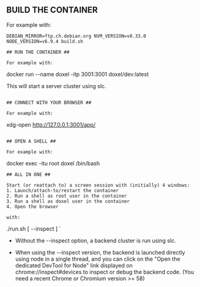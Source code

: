 ## BUILD THE CONTAINER ##

For example with:

```
DEBIAN_MIRROR=ftp.ch.debian.org NVM_VERSION=v0.33.0 NODE_VERSION=v6.9.4 build.sh 

## RUN THE CONTAINER ##

For example with:
```
docker run --name doxel -itp 3001:3001 doxel/dev:latest

This will start a server cluster using slc.
```

## CONNECT WITH YOUR BROWSER ##

For example with:
```
xdg-open http://127.0.0.1:3001/app/
```

## OPEN A SHELL ##

For example with:

```
docker exec -itu root doxel /bin/bash
```
## ALL IN ONE ##

Start (or reattach to) a screen session with (initially) 4 windows:
1. Launch/attach-to/restart the container
2. Run a shell as root user in the container
3. Run a shell as doxel user in the container
4. Open the browser

with:
```
./run.sh [ --inspect ]
`
* Without the --inspect option, a backend cluster is run using slc.

* When using the --inspect version, the backend is launched directly using node in a single thread, and you can click on the "Open the dedicated DevTool for Node" link displayed on chrome://inspect#devices to inspect or debug the backend code.  (You need a recent Chrome or Chromium version >= 58)
